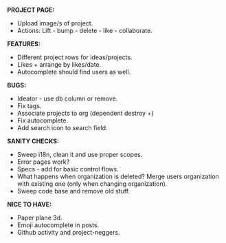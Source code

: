 __PROJECT PAGE:__
 * Upload image/s of project.
 * Actions: Lift - bump - delete - like - collaborate. 

__FEATURES:__
 * Different project rows for ideas/projects. 
 * Likes + arrange by likes/date.
 * Autocomplete should find users as well.
 
__BUGS:__
 * Ideator - use db column or remove.
 * Fix tags.
 * Associate projects to org (dependent destroy +)
 * Fix autocomplete.
 * Add search icon to search field.

__SANITY CHECKS:__
 * Sweep i18n, clean it and use proper scopes.
 * Error pages work?
 * Specs - add for basic control flows.
 * What happens when organization is deleted? Merge users organization with existing one (only when changing organization).
 * Sweep code base and remove old stuff.
 
__NICE TO HAVE:__
 * Paper plane 3d.
 * Emoji autocomplete in posts.
 * Github activity and project-neggers.
